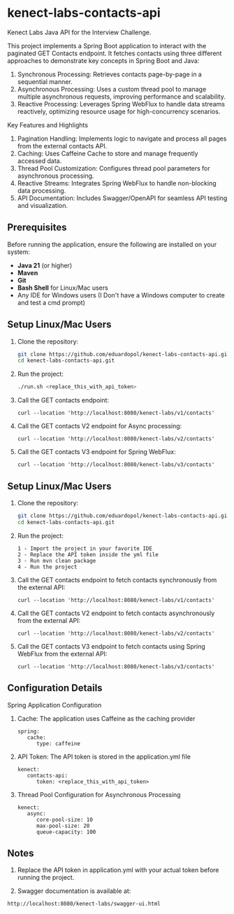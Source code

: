 # kenect-labs-contacts-api
Kenect Labs Java API for the Interview Challenge.

This project implements a Spring Boot application to interact with the paginated GET Contacts endpoint. It fetches contacts using three different approaches to demonstrate key concepts in Spring Boot and Java:
1.	Synchronous Processing: Retrieves contacts page-by-page in a sequential manner.
2.	Asynchronous Processing: Uses a custom thread pool to manage multiple asynchronous requests, improving performance and scalability.
3.	Reactive Processing: Leverages Spring WebFlux to handle data streams reactively, optimizing resource usage for high-concurrency scenarios.

Key Features and Highlights
1.	Pagination Handling: Implements logic to navigate and process all pages from the external contacts API.
2.	Caching: Uses Caffeine Cache to store and manage frequently accessed data.
3.	Thread Pool Customization: Configures thread pool parameters for asynchronous processing.
4.	Reactive Streams: Integrates Spring WebFlux to handle non-blocking data processing.
5.	API Documentation: Includes Swagger/OpenAPI for seamless API testing and visualization.
## Prerequisites

Before running the application, ensure the following are installed on your system:

- **Java 21** (or higher)
- **Maven**
- **Git**
- **Bash Shell** for Linux/Mac users
- Any IDE for Windows users (I Don't have a Windows computer to create and test a cmd prompt)

## Setup Linux/Mac Users

1. Clone the repository:
   ```bash
   git clone https://github.com/eduardopol/kenect-labs-contacts-api.git
   cd kenect-labs-contacts-api.git
2. Run the project:
   ```bash
   ./run.sh <replace_this_with_api_token>
3. Call the GET contacts endpoint:
   ```
   curl --location 'http://localhost:8080/kenect-labs/v1/contacts'
4. Call the GET contacts V2 endpoint for Async processing:
   ```
   curl --location 'http://localhost:8080/kenect-labs/v2/contacts'
5. Call the GET contacts V3 endpoint for Spring WebFlux:
   ```
   curl --location 'http://localhost:8080/kenect-labs/v3/contacts'

## Setup Linux/Mac Users

1. Clone the repository:
   ```bash
   git clone https://github.com/eduardopol/kenect-labs-contacts-api.git
   cd kenect-labs-contacts-api.git
2. Run the project:
   ```
   1 - Import the project in your favorite IDE
   2 - Replace the API token inside the yml file
   3 - Run mvn clean package
   4 - Run the project
3. Call the GET contacts endpoint to fetch contacts synchronously from the external API:
   ```
   curl --location 'http://localhost:8080/kenect-labs/v1/contacts'
4. Call the GET contacts V2 endpoint to fetch contacts asynchronously from the external API:
   ```
   curl --location 'http://localhost:8080/kenect-labs/v2/contacts'
5. Call the GET contacts V3 endpoint to fetch contacts using Spring WebFlux from the external API:
   ```
   curl --location 'http://localhost:8080/kenect-labs/v3/contacts'

## Configuration Details

Spring Application Configuration
1.	Cache: The application uses Caffeine as the caching provider
      ```
      spring:
         cache:
            type: caffeine
2.	API Token: The API token is stored in the application.yml file
      ```
      kenect:
         contacts-api:
            token: <replace_this_with_api_token>
3.  Thread Pool Configuration for Asynchronous Processing
      ```
      kenect:
         async:
            core-pool-size: 10
            max-pool-size: 20
            queue-capacity: 100

## Notes
   1.	Replace the API token in application.yml with your actual token before running the project.

   2.	Swagger documentation is available at:
   ```
   http://localhost:8080/kenect-labs/swagger-ui.html